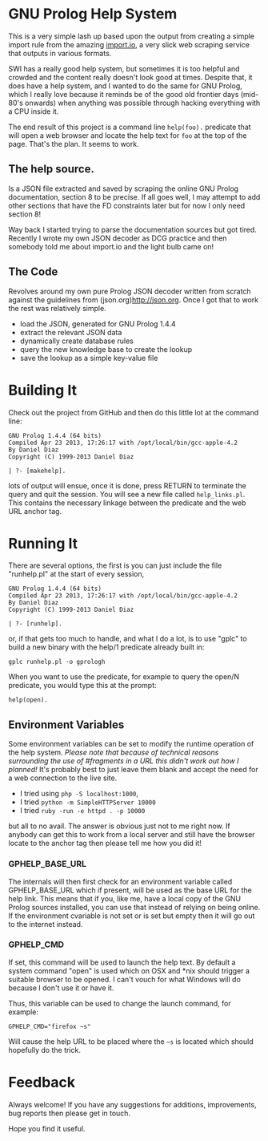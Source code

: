 # GNU Prolog Help System

This is a very simple lash up based upon the output from creating a
simple import rule from the amazing [import.io](http://import.io), a
very slick web scraping service that outputs in various formats.

SWI has a really good help system, but sometimes it is too helpful and
crowded and the content really doesn't look good at times. Despite
that, it does have a help system, and I wanted to do the same for GNU
Prolog, which I really love because it reminds be of the good old
frontier days (mid-80's onwards) when anything was possible through
hacking everything with a CPU inside it.

The end result of this project is a command line `help(foo).`
predicate that will open a web browser and locate the help text for
`foo` at the top of the page. That's the plan. It seems to work.


## The help source.

Is a JSON file extracted and saved by scraping the online GNU Prolog
documentation, section 8 to be precise. If all goes well, I may
attempt to add other sections that have the FD constraints later but
for now I only need section 8!

Way back I started trying to parse the documentation sources but got
tired. Recently I wrote my own JSON decoder as DCG practice and then
somebody told me about import.io and the light bulb came on!


## The Code

Revolves around my own pure Prolog JSON decoder written from scratch
against the guidelines from (json.org)http://json.org.  Once I got
that to work the rest was relatively simple.

  - load the JSON, generated for GNU Prolog 1.4.4
  - extract the relevant JSON data
  - dynamically create database rules
  - query the new knowledge base to create the lookup
  - save the lookup as a simple key-value file


# Building It

Check out the project from GitHub and then do this little lot at the
command line:

    GNU Prolog 1.4.4 (64 bits)
    Compiled Apr 23 2013, 17:26:17 with /opt/local/bin/gcc-apple-4.2
    By Daniel Diaz
    Copyright (C) 1999-2013 Daniel Diaz

    | ?- [makehelp].

lots of output will ensue, once it is done, press RETURN to terminate
the query and quit the session. You will see a new file called
`help_links.pl`. This contains the necessary linkage between the
predicate and the web URL anchor tag.


# Running It

There are several options, the first is you can just include the file
"runhelp.pl" at the start of every session,

    GNU Prolog 1.4.4 (64 bits)
    Compiled Apr 23 2013, 17:26:17 with /opt/local/bin/gcc-apple-4.2
    By Daniel Diaz
    Copyright (C) 1999-2013 Daniel Diaz

    | ?- [runhelp].


or, if that gets too much to handle, and what I do a lot, is to use
"gplc" to build a new binary with the help/1 predicate already built
in:

    gplc runhelp.pl -o gprologh

When you want to use the predicate, for example to query the open/N
predicate, you would type this at the prompt:

    help(open).


## Environment Variables

Some environment variables can be set to modify the runtime operation
of the help system. *Please note that because of technical reasons
surrounding the use of #fragments in a URL this didn't work out how I
planned!* It's probably best to just leave them blank and accept the
need for a web connection to the live site.

 - I tried using `php -S localhost:1000`,
 - I tried `python -m SimpleHTTPServer 10000`
 - I tried `ruby -run -e httpd . -p 10000`

but all to no avail. The answer is obvious just not to me right
now. If anybody can get this to work from a local server and still
have the browser locate to the anchor tag then please tell me how you
did it!


### GPHELP_BASE_URL

The internals will then first check for an environment variable called
GPHELP_BASE_URL which if present, will be used as the base URL for the
help link. This means that if you, like me, have a local copy of the
GNU Prolog sources installed, you can use that instead of relying on
being online. If the environment cvariable is not set or is set but
empty then it will go out to the internet instead.


### GPHELP_CMD

If set, this command will be used to launch the help text. By default
a system command "open" is used which on OSX and *nix should trigger a
suitable browser to be opened. I can't vouch for what Windows will do
because I don't use it or have it.

Thus, this variable can be used to change the launch command, for
example:

    GPHELP_CMD="firefox ~s"

Will cause the help URL to be placed where the `~s` is located which
should hopefully do the trick.


# Feedback

Always welcome! If you have any suggestions for additions,
improvements, bug reports then please get in touch.

Hope you find it useful.
